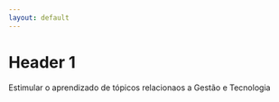 ```yaml
---
layout: default
---
```


# Header 1

Estimular o aprendizado de tópicos relacionaos a Gestão e Tecnologia